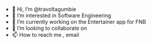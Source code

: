 - 👋 Hi, I’m @travoltagumbie
- 👀 I’m interested in Software Engineering
- 🌱 I’m currently working on the Entertainer app for FNB
- 💞️ I’m looking to collaborate on 
- 📫 How to reach me , email

<!---
travoltagumbie/travoltagumbie is a ✨ special ✨ repository because its `README.md` (this file) appears on your GitHub profile.
You can click the Preview link to take a look at your changes.
--->
